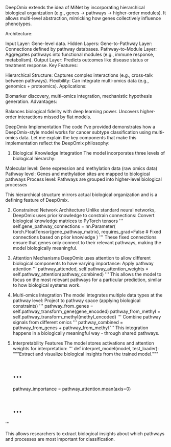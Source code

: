 DeepOmix extends the idea of MiNet by incorporating hierarchical biological organization (e.g., genes → pathways → higher-order modules). It allows multi-level abstraction, mimicking how genes collectively influence phenotypes.

Architecture:

Input Layer: Gene-level data.
Hidden Layers:
Gene-to-Pathway Layer: Connections defined by pathway databases.
Pathway-to-Module Layer: Aggregates pathways into functional modules (e.g., immune response, metabolism).
Output Layer: Predicts outcomes like disease status or treatment response.
Key Features:

Hierarchical Structure: Captures complex interactions (e.g., cross-talk between pathways).
Flexibility: Can integrate multi-omics data (e.g., genomics + proteomics).
Applications:

Biomarker discovery, multi-omics integration, mechanistic hypothesis generation.
Advantages:

Balances biological fidelity with deep learning power.
Uncovers higher-order interactions missed by flat models.

DeepOmix Implementation
The code I've provided demonstrates how a DeepOmix-style model works for cancer subtype classification using multi-omics data. Let me explain the key components that make this implementation reflect the DeepOmix philosophy:
1. Biological Knowledge Integration
The model incorporates three levels of biological hierarchy:

Molecular level: Gene expression and methylation data (raw omics data)
Pathway level: Genes and methylation sites are mapped to biological pathways
Process level: Pathways are grouped into higher-level biological processes

This hierarchical structure mirrors actual biological organization and is a defining feature of DeepOmix.


2. Constrained Network Architecture
Unlike standard neural networks, DeepOmix uses prior knowledge to constrain connections:
Convert biological knowledge matrices to PyTorch tensors
'''
self.gene_pathway_connections = nn.Parameter(
    torch.FloatTensor(gene_pathway_matrix), 
    requires_grad=False  # Fixed connections based on prior knowledge
)
'''
These fixed connections ensure that genes only connect to their relevant pathways, making the model biologically meaningful.
3. Attention Mechanisms
DeepOmix uses attention to allow different biological components to have varying importance:
Apply pathway attention
'''
pathway_attended, self.pathway_attention_weights = self.pathway_attention(pathway_combined)
'''
This allows the model to focus on the most relevant pathways for a particular prediction, similar to how biological systems work.

4. Multi-omics Integration
The model integrates multiple data types at the pathway level:
Project to pathway space (applying biological constraints)
'''
pathway_from_genes = self.pathway_transform_gene(gene_encoded)
pathway_from_methyl = self.pathway_transform_methyl(methyl_encoded)
'''
Combine pathway signals from different omics
'''
pathway_combined = pathway_from_genes + pathway_from_methyl
'''
This integration happens in a biologically meaningful way - through shared pathways.

5. Interpretability Features
The model stores activations and attention weights for interpretation:
'''
def interpret_model(model, test_loader):
    """Extract and visualize biological insights from the trained model."""
    # ...
    pathway_importance = pathway_attention.mean(axis=0)  
    # ...
'''

This allows researchers to extract biological insights about which pathways and processes are most important for classification.



